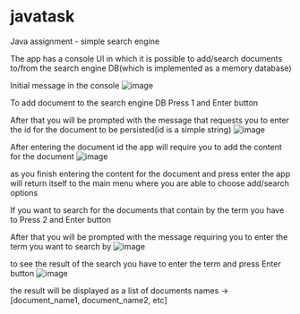 # javatask
Java assignment - simple search engine

The app has a console UI in which it is possible to add/search documents to/from the search engine DB(which is implemented as a memory database) 

Initial message in the console
![image](https://user-images.githubusercontent.com/46649514/205990997-df46c3d5-96ab-47c6-904f-95dd4d117e9a.png)

To add document to the search engine DB
Press 1 and Enter button

After that you will be prompted with the message that requests you to enter the id for the document to be persisted(id is a simple string)
![image](https://user-images.githubusercontent.com/46649514/205992463-d43bfd88-22e8-4ead-aeea-d63cd6b81742.png)

After entering the document id the app will require you to add the content for the document
![image](https://user-images.githubusercontent.com/46649514/205992689-d84774fb-6e9a-47aa-aec2-a303f1af80ac.png)

as you finish entering the content for the document and press enter the app will return itself to the main menu where you are able to choose add/search options

If you want to search for the documents that contain by the term you have to 
Press 2 and Enter button

After that you will be prompted with the message requiring you to enter the term you want to search by
![image](https://user-images.githubusercontent.com/46649514/205993558-2f245413-7ebd-4684-96fb-73951e7d4ae3.png)

to see the result of the search you have to enter the term and press Enter button
![image](https://user-images.githubusercontent.com/46649514/205993688-3ef83a89-9f04-48a3-b136-b855aea21831.png)

the result will be displayed as a list of documents names -> [document_name1, document_name2, etc]
